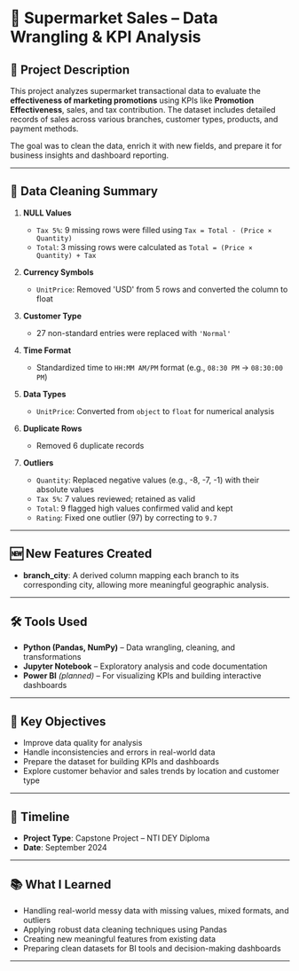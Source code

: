 # 🛒 Supermarket Sales – Data Wrangling & KPI Analysis

## 📌 Project Description

This project analyzes supermarket transactional data to evaluate the **effectiveness of marketing promotions** using KPIs like **Promotion Effectiveness**, sales, and tax contribution. The dataset includes detailed records of sales across various branches, customer types, products, and payment methods.

The goal was to clean the data, enrich it with new fields, and prepare it for business insights and dashboard reporting.

---

## 🧹 Data Cleaning Summary

1. **NULL Values**
   - `Tax 5%`: 9 missing rows were filled using `Tax = Total - (Price × Quantity)`
   - `Total`: 3 missing rows were calculated as `Total = (Price × Quantity) + Tax`

2. **Currency Symbols**
   - `UnitPrice`: Removed 'USD' from 5 rows and converted the column to float

3. **Customer Type**
   - 27 non-standard entries were replaced with `'Normal'`

4. **Time Format**
   - Standardized time to `HH:MM AM/PM` format (e.g., `08:30 PM` → `08:30:00 PM`)

5. **Data Types**
   - `UnitPrice`: Converted from `object` to `float` for numerical analysis

6. **Duplicate Rows**
   - Removed 6 duplicate records

7. **Outliers**
   - `Quantity`: Replaced negative values (e.g., -8, -7, -1) with their absolute values
   - `Tax 5%`: 7 values reviewed; retained as valid
   - `Total`: 9 flagged high values confirmed valid and kept
   - `Rating`: Fixed one outlier (97) by correcting to `9.7`

---

## 🆕 New Features Created

- **branch_city**: A derived column mapping each branch to its corresponding city, allowing more meaningful geographic analysis.

---

## 🛠️ Tools Used

- **Python (Pandas, NumPy)** – Data wrangling, cleaning, and transformations
- **Jupyter Notebook** – Exploratory analysis and code documentation
- **Power BI** *(planned)* – For visualizing KPIs and building interactive dashboards

---

## 🎯 Key Objectives

- Improve data quality for analysis
- Handle inconsistencies and errors in real-world data
- Prepare the dataset for building KPIs and dashboards
- Explore customer behavior and sales trends by location and customer type

---

## 📅 Timeline

- **Project Type**: Capstone Project – NTI DEY Diploma  
- **Date**: September 2024

---

## 📚 What I Learned

- Handling real-world messy data with missing values, mixed formats, and outliers
- Applying robust data cleaning techniques using Pandas
- Creating new meaningful features from existing data
- Preparing clean datasets for BI tools and decision-making dashboards

---
